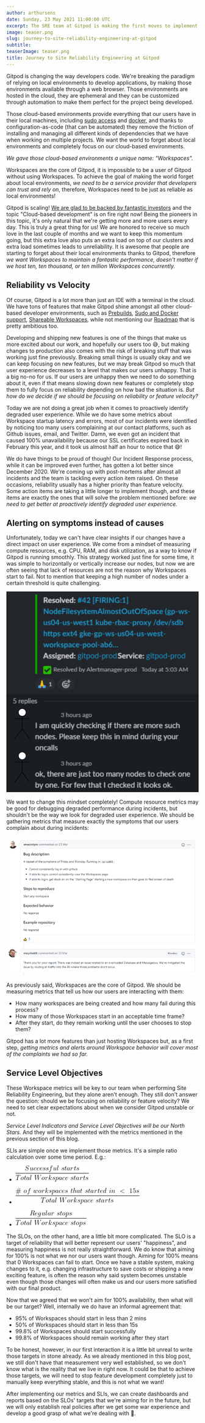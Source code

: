 ```yaml
---
author: arthursens
date: Sunday, 23 May 2021 11:00:00 UTC
excerpt: The SRE team at Gitpod is making the first moves to implement Site Reliability Engineering best practices. We document our approach to implement our very first Service Level Objective.
image: teaser.png
slug: journey-to-site-reliability-engineering-at-gitpod
subtitle:
teaserImage: teaser.png
title: Journey to Site Reliability Engineering at Gitpod
---
```


<script context="module">
  export const prerender = true;
</script>

Gitpod is changing the way developers code. We're breaking the paradigm of relying on local environments to develop applications, by making those environments available through a web browser. Those environments are hosted in the cloud, they are ephemeral and they can be customized through automation to make them perfect for the project being developed.

Those cloud-based environments provide everything that our users have in their local machines, including [sudo access](/blog/root-docker-and-vscode#root-access) and [docker](/blog/root-docker-and-vscode#docker), and thanks to configuration-as-code (that can be automated) they remove the friction of installing and managing all different kinds of dependencies that we have when working on multiple projects. We want the world to forget about local environments and completely focus on our cloud-based environments.

_We gave those cloud-based environments a unique name: "Workspaces"._

Workspaces are the core of Gitpod, it is impossible to be a user of Gitpod without using Workspaces. To achieve the goal of making the world forget about local environments, _we need to be a service provider that developers can trust and rely on_, therefore, Workspaces need to be just as reliable as local environments!

Gitpod is scaling! [We are glad to be backed by fantastic investors](/blog/next-chapter-for-gitpod) and the topic "Cloud-based development" is on fire right now! Being the pioneers in this topic, it's only natural that we're getting more and more users every day. This is truly a great thing for us! We are honored to receive so much love in the last couple of months and we want to keep this momentum going, but this extra love also puts an extra load on top of our clusters and extra load sometimes leads to unreliability. It is awesome that people are starting to forget about their local environments thanks to Gitpod, therefore _we want Workspaces to maintain a fantastic performance, doesn't matter if we host ten, ten thousand, or ten million Workspaces concurrently._

## Reliability vs Velocity

Of course, Gitpod is a lot more than just an IDE with a terminal in the cloud. We have tons of features that make Gitpod shine amongst all other cloud-based developer environments, such as [Prebuilds](/docs/prebuilds), [Sudo and Docker support](/blog/root-docker-and-vscode), [Shareable Workspaces](/docs/sharing-and-collaboration), while not mentioning our [Roadmap](https://www.notion.so/gitpod/Product-Roadmap-b9b5eac0a15147ac8d2dd25cf0519203) that is pretty ambitious too.

Developing and shipping new features is one of the things that make us more excited about our work, and hopefully our users too 😅, but making changes to production also comes with the risk of breaking stuff that was working just fine previously. Breaking small things is usually okay and we can keep focusing on new features, but we may break Gitpod so much that user experience decreases to a level that makes our users unhappy. That is a big no-no for us. If our users are unhappy then we need to do something about it, even if that means slowing down new features or completely stop them to fully focus on reliability depending on how bad the situation is. _But how do we decide if we should be focusing on reliability or feature velocity?_

Today we are not doing a great job when it comes to proactively identify degraded user experience. While we do have some metrics about Workspace startup latency and errors, most of our incidents were identified by noticing too many users complaining at our contact platforms, such as Github issues, email, and Twitter. Damn, we even got an incident that caused 100% unavailability because our SSL certificates expired back in February this year, and it took us almost half an hour to notice that 😅!

We do have things to be proud of though! Our Incident Response process, while it can be improved even further, has gotten a lot better since December 2020. We're coming up with post-mortems after almost all incidents and the team is tackling every action item raised. On these occasions, reliability usually has a higher priority than feature velocity. Some action items are taking a little longer to implement though, and these items are exactly the ones that will solve the problem mentioned before: _we need to get better at proactively identify degraded user experience._

## Alerting on symptoms instead of causes

Unfortunately, today we can't have clear insights if our changes have a direct impact on user experience. We come from a mindset of measuring compute resources, e.g. CPU, RAM, and disk utilization, as a way to know if Gitpod is running smoothly. This strategy worked just fine for some time, it was simple to horizontally or vertically increase our nodes, but now we are often seeing that lack of resources are not the reason why Workspaces start to fail. Not to mention that keeping a high number of nodes under a certain threshold is quite challenging.

![Too many nodes to keep an eye on](../../../static/images/blog/journey-to-site-reliability-engineering-at-gitpod/too-many-nodes.png)

We want to change this mindset completely! Compute resource metrics may be good for debugging degraded performance during incidents, but shouldn't be the way we look for degraded user experience. We should be gathering metrics that measure exactly the symptoms that our users complain about during incidents:

![Incident reporting](../../../static/images/blog/journey-to-site-reliability-engineering-at-gitpod/incident-report.png)

As previously said, Workspaces are the core of Gitpod. We should be measuring metrics that tell us how our users are interacting with them:

- How many workspaces are being created and how many fail during this process?
- How many of those Workspaces start in an acceptable time frame?
- After they start, do they remain working until the user chooses to stop them?

Gitpod has a lot more features than just hosting Workspaces but, as a first step, _getting metrics and alerts around Workspace behavior will cover most of the complaints we had so far._

## Service Level Objectives

These Workspace metrics will be key to our team when performing Site Reliability Engineering, but they alone aren't enough. They still don't answer the question: should we be focusing on reliability or feature velocity? We need to set clear expectations about when we consider Gitpod unstable or not.

_Service Level Indicators and Service Level Objectives will be our North Stars._ And they will be implemented with the metrics mentioned in the previous section of this blog.

SLIs are simple once we implement those metrics. It's a simple ratio calculation over some time period. E.g.:

- ![Workspace Start SLI](../../../static/images/blog/journey-to-site-reliability-engineering-at-gitpod/sli-workspace-start.gif)

- ![Workspace Latency SLI](../../../static/images/blog/journey-to-site-reliability-engineering-at-gitpod/sli-workspace-latency.gif)

- ![Workspace Liveness SLI](../../../static/images/blog/journey-to-site-reliability-engineering-at-gitpod/sli-workspace-liveness.gif)

The SLOs, on the other hand, are a little bit more complicated. The SLO is a target of reliability that will better represent our users' "happiness", and measuring happiness is not really straightforward. We do know that aiming for 100% is not what we nor our users want though. Aiming for 100% means that 0 Workspaces can fail to start. Once we have a stable system, making changes to it, e.g. changing infrastructure to save costs or shipping a new exciting feature, is often the reason why said system becomes unstable even though those changes will often make us and our users more satisfied with our final product.

Now that we agreed that we won't aim for 100% availability, then what will be our target? Well, internally we do have an informal agreement that:

- 95% of Workspaces should start in less than 2 mins
- 50% of Workspaces should start in less than 15s
- 99.8% of Workspaces should start successfully
- 99.8% of Workspaces should remain working after they start

To be honest, however, in our first interaction it is a little bit unreal to write those targets in stone already. As we already mentioned in this blog post, we still don't have that measurement very well established, so we don't know what is the reality that we live in right now. It could be that to achieve those targets, we will need to stop feature development completely just to manually keep everything stable, and this is not what we want!

After implementing our metrics and SLIs, we can create dashboards and reports based on the SLOs' targets that we're aiming for in the future, but we will only establish real policies after we get some war experience and develop a good grasp of what we're dealing with 💪.
